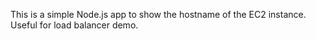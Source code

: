 This is a simple Node.js app to show the hostname of the EC2 instance.
Useful for load balancer demo.

